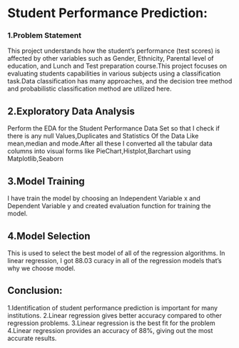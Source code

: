 # Student Performance Prediction:

### 1.Problem Statement 
  This project understands how the student’s performance (test scores) is affected by other variables such as Gender, Ethnicity, Parental level of education, and Lunch and Test preparation course.This project focuses on evaluating students capabilities in various subjects using a classification task.Data classification has many approaches, and the decision tree method and probabilistic classification method are utilized here.

## 2.Exploratory Data Analysis
Perform the EDA for the Student Performance Data Set so that I check if there is any null  Values,Duplicates and Statistics Of the Data Like mean,median and mode.After all these I converted all the tabular data columns into visual forms like PieChart,Histplot,Barchart using Matplotlib,Seaborn

## 3.Model Training
  I have train the model by choosing an Independent Variable x and Dependent Variable y
  and created evaluation function for training the model.

## 4.Model Selection
This is used to select the best model of all of the regression algorithms. In linear regression, I got 88.03 curacy in all of the regression models that’s why we choose model.

## Conclusion:
1.Identification of student performance prediction is important for many institutions.
2.Linear regression gives better accuracy compared to other regression problems.
3.Linear regression is the best fit for the problem
4.Linear regression provides an accuracy of 88%, giving out the most accurate results.

